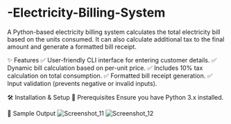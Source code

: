 # -Electricity-Billing-System
A Python-based electricity billing system calculates the total electricity bill based on the units consumed. It can also calculate additional tax to the final amount and generate a formatted bill receipt.

✨ Features
✅ User-friendly CLI interface for entering customer details.
✅ Dynamic bill calculation based on per-unit price.
✅ Includes 10% tax calculation on total consumption.
✅ Formatted bill receipt generation.
✅ Input validation (prevents negative or invalid inputs).

🛠️ Installation & Setup
🔹 Prerequisites
Ensure you have Python 3.x installed.

📸 Sample Output
![Screenshot_11](https://github.com/user-attachments/assets/d7c2651a-89fa-438b-96d1-da776ec37d24)
![Screenshot_12](https://github.com/user-attachments/assets/411d057c-7a4a-45ba-8623-2568cc73aba4)
